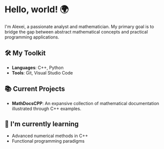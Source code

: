 # Hello, world! 🌍

I'm Alexei, a passionate analyst and mathematician. My primary goal is to bridge the gap between abstract mathematical concepts and practical programming applications.

## 🛠️ My Toolkit
- **Languages**: C++, Python
- **Tools**: Git, Visual Studio Code

## 📚 Current Projects
- **MathDocsCPP**: An expansive collection of mathematical documentation illustrated through C++ examples.

## 🌱 I'm currently learning
- Advanced numerical methods in C++
- Functional programming paradigms

<!--
**hhofn/hhofn** is a ✨ _special_ ✨ repository because its `README.md` (this file) appears on your GitHub profile.

Here are some ideas to get you started:

- 🔭 I’m currently working on ...
- 🌱 I’m currently learning ...
- 👯 I’m looking to collaborate on ...
- 🤔 I’m looking for help with ...
- 💬 Ask me about ...
- 📫 How to reach me: ...
- 😄 Pronouns: ...
- ⚡ Fun fact: ...
-->
